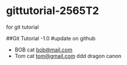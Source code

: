 # gittutorial-2565T2
for git tutorial

##Git Tutorial -1.0
#update on github
- BOB cat bob@mail.com
- Tom cat tom@gmail.com
ddd dragon canon